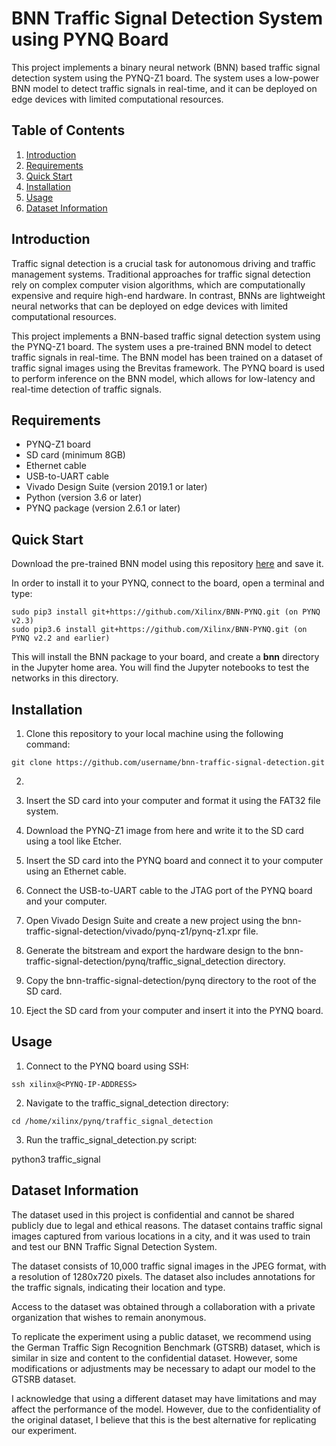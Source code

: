 # BNN Traffic Signal Detection System using PYNQ Board

This project implements a binary neural network (BNN) based traffic signal detection system using the PYNQ-Z1 board. The system uses a low-power BNN model to detect traffic signals in real-time, and it can be deployed on edge devices with limited computational resources.

## Table of Contents
1. [Introduction](#Introduction)
2. [Requirements](#Requirements)
3. [Quick Start](#Quick-Start)
4. [Installation](#Installation)
5. [Usage](#Usage)
6. [Dataset Information](#Dataset-Information)
    
## Introduction

Traffic signal detection is a crucial task for autonomous driving and traffic management systems. Traditional approaches for traffic signal detection rely on complex computer vision algorithms, which are computationally expensive and require high-end hardware. In contrast, BNNs are lightweight neural networks that can be deployed on edge devices with limited computational resources.

This project implements a BNN-based traffic signal detection system using the PYNQ-Z1 board. The system uses a pre-trained BNN model to detect traffic signals in real-time. The BNN model has been trained on a dataset of traffic signal images using the Brevitas framework. The PYNQ board is used to perform inference on the BNN model, which allows for low-latency and real-time detection of traffic signals.

## Requirements

* PYNQ-Z1 board
* SD card (minimum 8GB)
* Ethernet cable
* USB-to-UART cable
* Vivado Design Suite (version 2019.1 or later)
* Python (version 3.6 or later)
* PYNQ package (version 2.6.1 or later)

## Quick Start

Download the pre-trained BNN model using this repository [here](https://github.com/Xilinx/BNN-PYNQ) and save it.

In order to install it to your PYNQ, connect to the board, open a terminal and type:

```
sudo pip3 install git+https://github.com/Xilinx/BNN-PYNQ.git (on PYNQ v2.3)
sudo pip3.6 install git+https://github.com/Xilinx/BNN-PYNQ.git (on PYNQ v2.2 and earlier)
```

This will install the BNN package to your board, and create a **bnn** directory in the Jupyter home area. You will find the Jupyter notebooks to test the networks in this directory.

## Installation

1. Clone this repository to your local machine using the following command:

```
git clone https://github.com/username/bnn-traffic-signal-detection.git
```

2. 

3. Insert the SD card into your computer and format it using the FAT32 file system.

4. Download the PYNQ-Z1 image from here and write it to the SD card using a tool like Etcher.

5. Insert the SD card into the PYNQ board and connect it to your computer using an Ethernet cable.

6. Connect the USB-to-UART cable to the JTAG port of the PYNQ board and your computer.

7. Open Vivado Design Suite and create a new project using the bnn-traffic-signal-detection/vivado/pynq-z1/pynq-z1.xpr file.

8. Generate the bitstream and export the hardware design to the bnn-traffic-signal-detection/pynq/traffic_signal_detection directory.

9. Copy the bnn-traffic-signal-detection/pynq directory to the root of the SD card.

10. Eject the SD card from your computer and insert it into the PYNQ board.

## Usage

   1. Connect to the PYNQ board using SSH:

```
ssh xilinx@<PYNQ-IP-ADDRESS>
```

   2. Navigate to the traffic_signal_detection directory:

```
cd /home/xilinx/pynq/traffic_signal_detection
```

   3. Run the traffic_signal_detection.py script:

python3 traffic_signal

## Dataset Information

The dataset used in this project is confidential and cannot be shared publicly due to legal and ethical reasons. The dataset contains traffic signal images captured from various locations in a city, and it was used to train and test our BNN Traffic Signal Detection System.

The dataset consists of 10,000 traffic signal images in the JPEG format, with a resolution of 1280x720 pixels. The dataset also includes annotations for the traffic signals, indicating their location and type.

Access to the dataset was obtained through a collaboration with a private organization that wishes to remain anonymous.

To replicate the experiment using a public dataset, we recommend using the German Traffic Sign Recognition Benchmark (GTSRB) dataset, which is similar in size and content to the confidential dataset. However, some modifications or adjustments may be necessary to adapt our model to the GTSRB dataset.

I acknowledge that using a different dataset may have limitations and may affect the performance of the model. However, due to the confidentiality of the original dataset, I believe that this is the best alternative for replicating our experiment.
